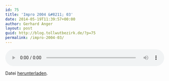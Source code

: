 ```yaml
---
id: 75
title: 'Impro 2004 &#8211; 03'
date: 2014-05-19T11:39:57+00:00
author: Gerhard Anger
layout: post
guid: http://blog.tollwutbezirk.de/?p=75
permalink: /impro-2004-03/
---
```

<audio class="wp-audio-shortcode" id="audio-75-7" loop="1" autoplay="1" preload="on" style="width: 100%;" controls="controls"><source type="audio/mpeg" src="http://audio.tollwutbezirk.de:8090/music/2004\_03.mp3?\_=7" /><http://audio.tollwutbezirk.de:8090/music/2004_03.mp3></audio> 

Datei [herunterladen](http://audio.tollwutbezirk.de:8090/music/2004_03.mp3).